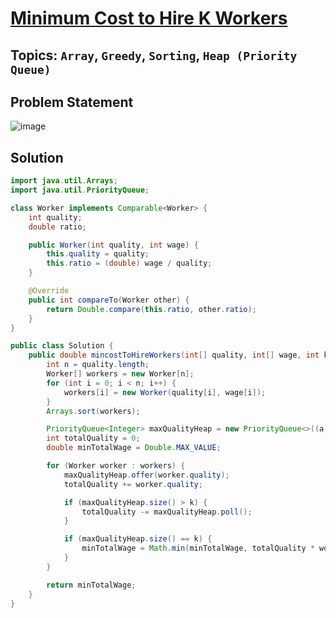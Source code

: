 # [Minimum Cost to Hire K Workers](https://leetcode.com/problems/minimum-cost-to-hire-k-workers/description/?envType=daily-question&envId=2024-05-11)
## Topics: `Array`, `Greedy`, `Sorting`, `Heap (Priority Queue)`
## Problem Statement
![image](https://github.com/SiddhantKumarMaurya/LeetCode_Questions/assets/107787014/0db90360-7487-4f79-8895-b4d47043ea8e)
## Solution
```java
import java.util.Arrays;
import java.util.PriorityQueue;

class Worker implements Comparable<Worker> {
    int quality;
    double ratio;

    public Worker(int quality, int wage) {
        this.quality = quality;
        this.ratio = (double) wage / quality;
    }

    @Override
    public int compareTo(Worker other) {
        return Double.compare(this.ratio, other.ratio);
    }
}

public class Solution {
    public double mincostToHireWorkers(int[] quality, int[] wage, int k) {
        int n = quality.length;
        Worker[] workers = new Worker[n];
        for (int i = 0; i < n; i++) {
            workers[i] = new Worker(quality[i], wage[i]);
        }
        Arrays.sort(workers);

        PriorityQueue<Integer> maxQualityHeap = new PriorityQueue<>((a, b) -> b - a);
        int totalQuality = 0;
        double minTotalWage = Double.MAX_VALUE;

        for (Worker worker : workers) {
            maxQualityHeap.offer(worker.quality);
            totalQuality += worker.quality;

            if (maxQualityHeap.size() > k) {
                totalQuality -= maxQualityHeap.poll();
            }

            if (maxQualityHeap.size() == k) {
                minTotalWage = Math.min(minTotalWage, totalQuality * worker.ratio);
            }
        }

        return minTotalWage;
    }
}
```
